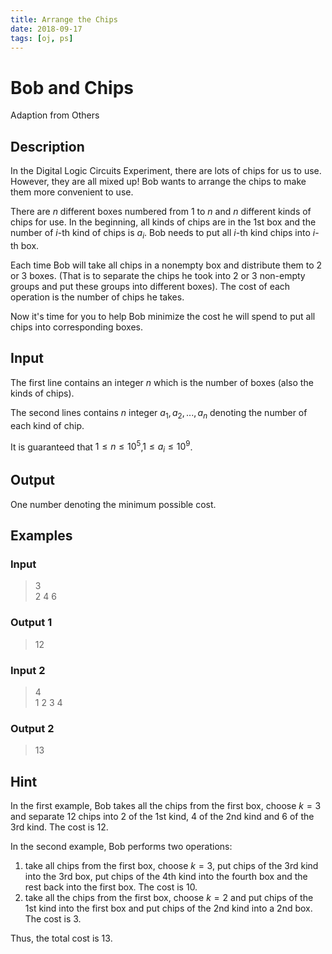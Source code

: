 ```yaml
---
title: Arrange the Chips
date: 2018-09-17
tags: [oj, ps]
---
```


# Bob and Chips

Adaption from Others

## Description

In the Digital Logic Circuits Experiment, there are lots of chips for us to use. However, they are all mixed up! Bob wants to arrange the chips to make them more convenient to use.

There are $n$ different boxes numbered from $1$ to $n$ and $n$ different kinds of chips for use. In the beginning, all kinds of chips are in the 1st box and the number of $i$-th kind of chips is $a_i$. Bob needs to put all $i$-th kind chips into $i$-th box.

<!--more-->

Each time Bob will take all chips in a nonempty box and distribute them to 2 or 3 boxes. (That is to separate the chips he took into 2 or 3 non-empty groups and put these groups into different boxes). The cost of each operation is the number of chips he takes.

Now it's time for you to help Bob minimize the cost he will spend to put all chips into corresponding boxes.

## Input

The first line contains an integer $n$ which is the number of boxes (also the kinds of chips).

The second lines contains $n$ integer $a_1,a_2,...,a_n$ denoting the number of each kind of chip.

It is guaranteed that $1\leq n \leq 10^5​$,$1\leq a_i \leq 10^9​$.

## Output

One number denoting the minimum possible cost.

## Examples

### Input 

>3  
>2 4 6

### Output 1

>12

### Input 2

>4  
>1 2 3 4

### Output 2

>13

## Hint

In the first example, Bob takes all the chips from the first box, choose $k = 3$ and separate 12 chips into 2 of the 1st kind, 4 of the 2nd kind and 6 of the 3rd kind. The cost is 12.

In the second example, Bob performs two operations:

1. take all chips from the first box, choose $k=3$, put chips of the 3rd kind into the 3rd box, put chips of the 4th kind into the fourth box and the rest back into the first box. The cost is 10.
2. take all the chips from the first box, choose $k=2$ and put chips of the 1st kind into the first box and put chips of the 2nd kind into a 2nd box. The cost is 3.

Thus, the total cost is 13.